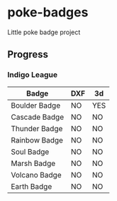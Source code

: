 # poke-badges
Little poke badge project


## Progress 
### Indigo League

| Badge | DXF | 3d |
|---|---|---|
| Boulder Badge | NO | YES |
| Cascade Badge | NO | NO |
| Thunder Badge | NO | NO |
| Rainbow Badge | NO | NO |
| Soul Badge | NO | NO |
| Marsh Badge | NO | NO |
| Volcano Badge | NO | NO |
| Earth Badge | NO | NO |
